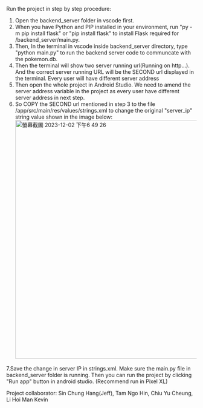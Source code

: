
Run the project in step by step procedure:

1. Open the backend_server folder in vscode first.
2. When you have Python and PIP installed in your environment, run "py -m pip install flask" or "pip install flask" to install Flask required for /backend_server/main.py.
3. Then, In the terminal in vscode inside backend_server directory, type "python main.py" to run the backend server code to communcate with the pokemon.db. 
4. Then the terminal will show two server running url(Running on http...). And the correct server running URL will be the SECOND url displayed in the terminal. Every user will have different server address
5. Then open the whole project in Android Studio. We need to amend the server address variable in the project as every user have different server address in next step.
6. So COPY the SECOND url mentioned in step 3 to the file /app/src/main/res/values/strings.xml to change the original "server_ip" string value shown in the image below:
   <img width="631" alt="螢幕截圖 2023-12-02 下午6 49 26" src="https://github.com/jeff-sinn/Pokemon-game-Android-app-with-crypto-feature/assets/100022332/f3ab5d55-293e-4c61-8428-93a0c85f8d6c">


7.Save the change in server IP in strings.xml. Make sure the main.py file in backend_server folder is running. Then you can run the project by clicking "Run app" button in android studio. (Recommend run in Pixel XL)

Project collaborator: Sin Chung Hang(Jeff), Tam Ngo Hin, Chiu Yu Cheung, Li Hoi Man Kevin
